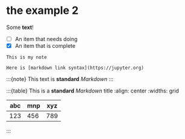 # the example 2



Some **text**!

- [ ] An item that needs doing
- [x] An item that is complete

```{admonition} This is my admonition
This is my note
```

```{admonition} My markdown link
Here is [markdown link syntax](https://jupyter.org)
```

:::{note}
This text is **standard** _Markdown_
:::

:::{table} This is a **standard** _Markdown_ title
:align: center
:widths: grid

abc | mnp | xyz
--- | --- | ---
123 | 456 | 789
:::
